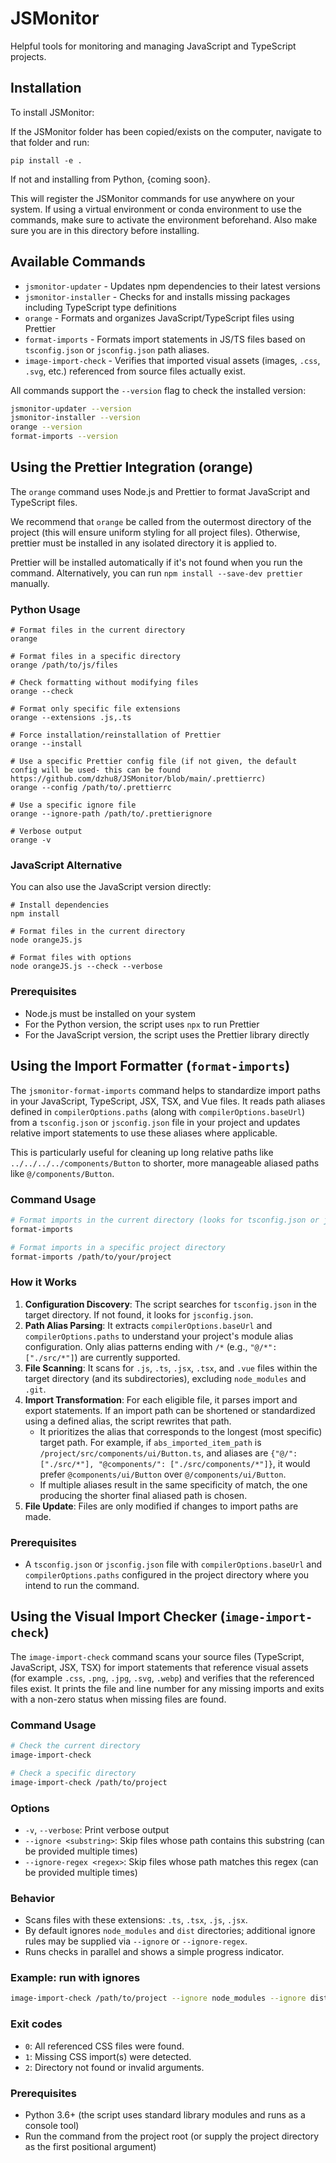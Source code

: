 # JSMonitor

Helpful tools for monitoring and managing JavaScript and TypeScript projects.

## Installation

To install JSMonitor:

If the JSMonitor folder has been copied/exists on the computer, navigate to that folder and run: 

```
pip install -e .
```

If not and installing from Python, {coming soon}.

This will register the JSMonitor commands for use anywhere on your system. If using a virtual environment or conda environment to use the commands, make sure to activate the environment beforehand. Also make sure you
are in this directory before installing. 

## Available Commands

- `jsmonitor-updater` - Updates npm dependencies to their latest versions
- `jsmonitor-installer` - Checks for and installs missing packages including TypeScript type definitions
- `orange` - Formats and organizes JavaScript/TypeScript files using Prettier
- `format-imports` - Formats import statements in JS/TS files based on `tsconfig.json` or `jsconfig.json` path aliases.
 - `image-import-check` - Verifies that imported visual assets (images, `.css`, `.svg`, etc.) referenced from source files actually exist.

All commands support the `--version` flag to check the installed version:

```bash
jsmonitor-updater --version
jsmonitor-installer --version
orange --version
format-imports --version
```

## Using the Prettier Integration (orange)

The `orange` command uses Node.js and Prettier to format JavaScript and TypeScript files.

We recommend that `orange` be called from the outermost directory of the project (this will ensure uniform styling for all project files). Otherwise, prettier must be installed in any isolated directory it is applied to. 

Prettier will be installed automatically if it's not found when you run the command. Alternatively, you can run `npm install --save-dev prettier` manually.

### Python Usage

```
# Format files in the current directory
orange

# Format files in a specific directory
orange /path/to/js/files

# Check formatting without modifying files
orange --check

# Format only specific file extensions
orange --extensions .js,.ts

# Force installation/reinstallation of Prettier
orange --install

# Use a specific Prettier config file (if not given, the default config will be used- this can be found https://github.com/dzhu8/JSMonitor/blob/main/.prettierrc)
orange --config /path/to/.prettierrc

# Use a specific ignore file
orange --ignore-path /path/to/.prettierignore

# Verbose output
orange -v
```

### JavaScript Alternative

You can also use the JavaScript version directly:

```
# Install dependencies
npm install

# Format files in the current directory
node orangeJS.js

# Format files with options
node orangeJS.js --check --verbose
```

### Prerequisites

- Node.js must be installed on your system
- For the Python version, the script uses `npx` to run Prettier
- For the JavaScript version, the script uses the Prettier library directly

## Using the Import Formatter (`format-imports`)

The `jsmonitor-format-imports` command helps to standardize import paths in your JavaScript, TypeScript, JSX, TSX, and Vue files. It reads path aliases defined in `compilerOptions.paths` (along with `compilerOptions.baseUrl`) from a `tsconfig.json` or `jsconfig.json` file in your project and updates relative import statements to use these aliases where applicable.

This is particularly useful for cleaning up long relative paths like `../../../../components/Button` to shorter, more manageable aliased paths like `@/components/Button`.

### Command Usage

```bash
# Format imports in the current directory (looks for tsconfig.json or jsconfig.json)
format-imports

# Format imports in a specific project directory
format-imports /path/to/your/project
```

### How it Works

1.  **Configuration Discovery**: The script searches for `tsconfig.json` in the target directory. If not found, it looks for `jsconfig.json`.
2.  **Path Alias Parsing**: It extracts `compilerOptions.baseUrl` and `compilerOptions.paths` to understand your project's module alias configuration. Only alias patterns ending with `/*` (e.g., `"@/*": ["./src/*"]`) are currently supported.
3.  **File Scanning**: It scans for `.js`, `.ts`, `.jsx`, `.tsx`, and `.vue` files within the target directory (and its subdirectories), excluding `node_modules` and `.git`.
4.  **Import Transformation**: For each eligible file, it parses import and export statements. If an import path can be shortened or standardized using a defined alias, the script rewrites that path.
    *   It prioritizes the alias that corresponds to the longest (most specific) target path. For example, if `abs_imported_item_path` is `/project/src/components/ui/Button.ts`, and aliases are `{"@/": ["./src/*"], "@components/": ["./src/components/*"]}`, it would prefer `@components/ui/Button` over `@/components/ui/Button`.
    *   If multiple aliases result in the same specificity of match, the one producing the shorter final aliased path is chosen.
5.  **File Update**: Files are only modified if changes to import paths are made.

### Prerequisites

- A `tsconfig.json` or `jsconfig.json` file with `compilerOptions.baseUrl` and `compilerOptions.paths` configured in the project directory where you intend to run the command.


## Using the Visual Import Checker (`image-import-check`)

The `image-import-check` command scans your source files (TypeScript, JavaScript, JSX, TSX) for import statements that reference visual assets (for example `.css`, `.png`, `.jpg`, `.svg`, `.webp`) and verifies that the referenced files exist. It prints the file and line number for any missing imports and exits with a non-zero status when missing files are found.

### Command Usage

```bash
# Check the current directory
image-import-check

# Check a specific directory
image-import-check /path/to/project
```

### Options

- `-v`, `--verbose`: Print verbose output
- `--ignore <substring>`: Skip files whose path contains this substring (can be provided multiple times)
- `--ignore-regex <regex>`: Skip files whose path matches this regex (can be provided multiple times)

### Behavior

- Scans files with these extensions: `.ts`, `.tsx`, `.js`, `.jsx`.
- By default ignores `node_modules` and `dist` directories; additional ignore rules may be supplied via `--ignore` or `--ignore-regex`.
- Runs checks in parallel and shows a simple progress indicator.

### Example: run with ignores

```bash
image-import-check /path/to/project --ignore node_modules --ignore dist --ignore-regex "^/path/to/project/generated/"
```

### Exit codes

- `0`: All referenced CSS files were found.
- `1`: Missing CSS import(s) were detected.
- `2`: Directory not found or invalid arguments.

### Prerequisites

- Python 3.6+ (the script uses standard library modules and runs as a console tool)
- Run the command from the project root (or supply the project directory as the first positional argument)
